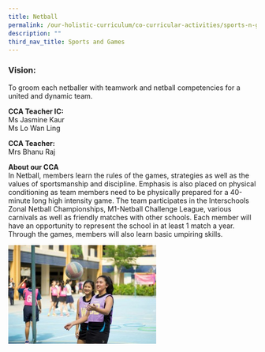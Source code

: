 ```yaml
---
title: Netball
permalink: /our-holistic-curriculum/co-curricular-activities/sports-n-games/netball/
description: ""
third_nav_title: Sports and Games
---
```


### Vision:
To groom each netballer with teamwork and netball competencies for a united and dynamic team.

**CCA Teacher IC:** <br>
Ms Jasmine Kaur <br>
Ms Lo Wan Ling

**CCA Teacher:** <br>
Mrs Bhanu Raj


**About our CCA** <br>
In Netball, members learn the rules of the games, strategies as well as the values of sportsmanship and discipline. Emphasis is also placed on physical conditioning as team members need to be physically prepared for a 40-minute long high intensity game. The team participates in the Interschools Zonal Netball Championships, M1-Netball Challenge League, various carnivals as well as friendly matches with other schools. Each member will have an opportunity to represent the school in at least 1 match a year. Through the games, members will also learn basic umpiring skills.

![](/images/IMG_2592_images_downloads_thumb_medium300_200.jpg)